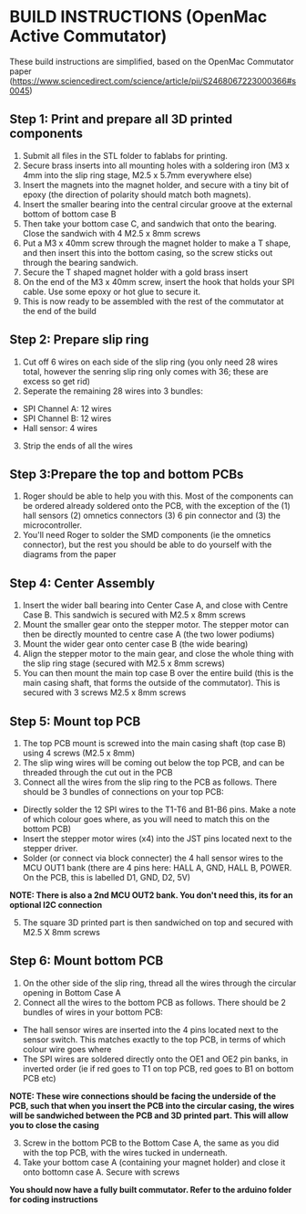 # BUILD INSTRUCTIONS (OpenMac Active Commutator)

These build instructions are simplified, based on the OpenMac Commutator paper (https://www.sciencedirect.com/science/article/pii/S2468067223000366#s0045)

## Step 1: Print and prepare all 3D printed components 
  1. Submit all files in the STL folder to fablabs for printing.
  2. Secure brass inserts into all mounting holes with a soldering iron (M3 x 4mm into the slip ring stage, M2.5 x 5.7mm everywhere else)
  3. Insert the magnets into the magnet holder, and secure with a tiny bit of epoxy (the direction of polarity should match both magnets).
  4. Insert the smaller bearing into the central circular groove at the external bottom of bottom case B
  5. Then take your bottom case C, and sandwich that onto the bearing. Close the sandwich with 4 M2.5 x 8mm screws
  6. Put a M3 x 40mm screw through the magnet holder to make a T shape, and then insert this into the bottom casing, so the screw sticks out through the bearing sandwich.
  7. Secure the T shaped magnet holder with a gold brass insert
  8. On the end of the M3 x 40mm screw, insert the hook that holds your SPI cable. Use some epoxy or hot glue to secure it.
  9. This is now ready to be assembled with the rest of the commutator at the end of the build 

## Step 2: Prepare slip ring
1. Cut off 6 wires on each side of the slip ring (you only need 28 wires total, however the senring slip ring only comes with 36; these are excess so get rid)
2. Seperate the remaining 28 wires into 3 bundles:
- SPI Channel A: 12 wires
- SPI Channel B: 12 wires
- Hall sensor: 4 wires
3. Strip the ends of all the wires

## Step 3:Prepare the top and bottom PCBs
1. Roger should be able to help you with this. Most of the components can be ordered already soldered onto the PCB, with the exception of the (1) hall sensors (2) omnetics connectors (3) 6 pin connector and (3) the microcontroller.
2. You'll need Roger to solder the SMD components (ie the omnetics connector), but the rest you should be able to do yourself with the diagrams from the paper

## Step 4: Center Assembly 
1. Insert the wider ball bearing into Center Case A, and close with Centre Case B. This sandwich is secured with M2.5 x 8mm screws
2. Mount the smaller gear onto the stepper motor. The stepper motor can then be directly mounted to centre case A (the two lower podiums)
3. Mount the wider gear onto center case B (the wide bearing)
4. Align the stepper motor to the main gear, and close the whole thing with the slip ring stage (secured with M2.5 x 8mm screws)
5. You can then mount the main top case B over the entire build (this is the main casing shaft, that forms the outside of the commutator). This is secured with 3 screws M2.5 x 8mm screws

## Step 5: Mount top PCB
1. The top PCB mount is screwed into the main casing shaft (top case B) using 4 screws (M2.5 x 8mm)
2. The slip wing wires will be coming out below the top PCB, and can be threaded through the cut out in the PCB
3. Connect all the wires from the slip ring to the PCB as follows. There should be 3 bundles of connections on your top PCB:
  - Directly solder the 12 SPI wires to the T1-T6 and B1-B6 pins. Make a note of which colour goes where, as you will need to match this on the bottom PCB)
  - Insert the stepper motor wires (x4) into the JST pins located next to the stepper driver.
  - Solder (or connect via block connecter) the 4 hall sensor wires to the MCU OUT1 bank (there are 4 pins here: HALL A, GND, HALL B, POWER. On the PCB, this is labelled D1, GND, D2, 5V)

**NOTE: There is also a 2nd MCU OUT2 bank. You don't need this, its for an optional I2C connection**

5. The square 3D printed part is then sandwiched on top and secured with M2.5 X 8mm screws

## Step 6: Mount bottom PCB 
1. On the other side of the slip ring, thread all the wires through the circular opening in Bottom Case A
2. Connect all the wires to the bottom PCB as follows. There should be 2 bundles of wires in your bottom PCB:
- The hall sensor wires are inserted into the 4 pins located next to the sensor switch. This matches exactly to the top PCB, in terms of which colour wire goes where
- The SPI wires are soldered directly onto the OE1 and OE2 pin banks, in inverted order (ie if red goes to T1 on top PCB, red goes to B1 on bottom PCB etc)

**NOTE: These wire connections should be facing the underside of the PCB, such that when you insert the PCB into the circular casing, the wires will be sandwiched between the PCB and 3D printed part. This will allow you to close the casing**

3. Screw in the bottom PCB to the Bottom Case A, the same as you did with the top PCB, with the wires tucked in underneath.
4. Take your bottom case A (containing your magnet holder) and close it onto bottomn case A. Secure with screws

**You should now have a fully built commutator. Refer to the arduino folder for coding instructions**



